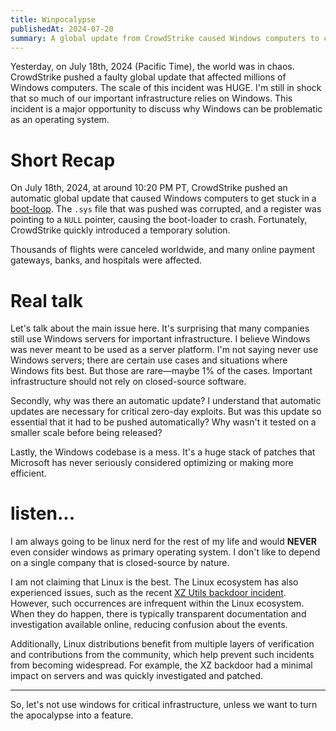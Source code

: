 ```yaml
---
title: Winpocalypse
publishedAt: 2024-07-20
summary: A global update from CrowdStrike caused Windows computers to crash, highlighting the risks of relying on Windows for critical infrastructure.
---
```


Yesterday, on July 18th, 2024 (Pacific Time), the world was in chaos. CrowdStrike pushed a faulty global update that affected millions of Windows computers. The scale of this incident was HUGE. I'm still in shock that so much of our important infrastructure relies on Windows. This incident is a major opportunity to discuss why Windows can be problematic as an operating system.

# Short Recap

On July 18th, 2024, at around 10:20 PM PT, CrowdStrike pushed an automatic global update that caused Windows computers to get stuck in a [boot-loop](https://en.wikipedia.org/wiki/Bootloop). The `.sys` file that was pushed was corrupted, and a register was pointing to a `NULL` pointer, causing the boot-loader to crash. Fortunately, CrowdStrike quickly introduced a temporary solution.

Thousands of flights were canceled worldwide, and many online payment gateways, banks, and hospitals were affected.

# Real talk

Let's talk about the main issue here. It's surprising that many companies still use Windows servers for important infrastructure. I believe Windows was never meant to be used as a server platform. I'm not saying never use Windows servers; there are certain use cases and situations where Windows fits best. But those are rare—maybe 1% of the cases. Important infrastructure should not rely on closed-source software.

Secondly, why was there an automatic update? I understand that automatic updates are necessary for critical zero-day exploits. But was this update so essential that it had to be pushed automatically? Why wasn't it tested on a smaller scale before being released?

Lastly, the Windows codebase is a mess. It's a huge stack of patches that Microsoft has never seriously considered optimizing or making more efficient.

# listen...

I am always going to be linux nerd for the rest of my life and would **NEVER** even consider windows as primary operating system. I don't like to depend on a single company that is closed-source by nature.

I am not claiming that Linux is the best. The Linux ecosystem has also experienced issues, such as the recent [XZ Utils backdoor incident](https://en.wikipedia.org/wiki/XZ_Utils_backdoor). However, such occurrences are infrequent within the Linux ecosystem. When they do happen, there is typically transparent documentation and investigation available online, reducing confusion about the events.

Additionally, Linux distributions benefit from multiple layers of verification and contributions from the community, which help prevent such incidents from becoming widespread. For example, the XZ backdoor had a minimal impact on servers and was quickly investigated and patched.

---

So, let's not use windows for critical infrastructure, unless we want to turn the apocalypse into a feature.
